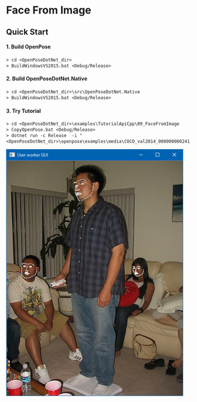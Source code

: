 # Face From Image

## Quick Start

#### 1. Build OpenPose

````dos
> cd <OpenPoseDotNet_dir>
> BuildWindowsVS2015.bat <Debug/Release>
````

#### 2. Build OpenPoseDotNet.Native

````dos
> cd <OpenPoseDotNet_dir>\src\OpenPoseDotNet.Native
> BuildWindowsVS2015.bat <Debug/Release>
````

#### 3. Try Tutorial

````dos
> cd <OpenPoseDotNet_dir>\examples\TutorialApiCpp\09_FaceFromImage
> CopyOpenPose.bat <Debug/Release>
> dotnet run -c Release  -i "<OpenPoseDotNet_dir>\openpose\examples\media\COCO_val2014_000000000241.jpg"
````

<img src="images/example_turorial_9.png"/>